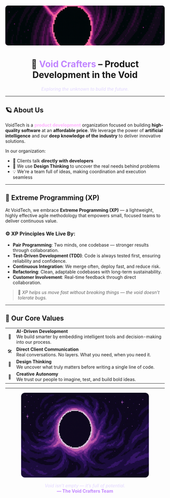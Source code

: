<!-- Banner superior personalizado (puedes subir una imagen estilo espacio o vacío) -->
<p align="center">
  <svg width="100%" height="300px" viewBox="0 0 1200 300" xmlns="http://www.w3.org/2000/svg">
    <foreignObject x="0" y="0" width="1200" height="300">
      <div xmlns="http://www.w3.org/1999/xhtml" style="border-radius: 20px; overflow: hidden; width: 100%; height: 100%;">
        <img src="void-banner.png" alt="Void Crafters Banner" style="width: 100%; height: 100%; object-fit: cover;" />
      </div>
    </foreignObject>
  </svg>
</p>

<h1 align="center">🌌 <span style="color:#c084ff;">Void Crafters</span> – Product Development in the Void</h1>

<p align="center">
  <em style="color:#e0d5ff;">Exploring the unknown to build the future.</em>
</p>

---

## 🪐 About Us

VoidTech is a <strong style="color:#ffb3ff;">product development</strong> organization focused on building <strong>high-quality software</strong> at an <strong>affordable price</strong>. We leverage the power of <strong>artificial intelligence</strong> and our <strong>deep knowledge of the industry</strong> to deliver innovative solutions.

In our organization:
- 💬 Clients talk **directly with developers**
- 🧠 We use **Design Thinking** to uncover the real needs behind problems
- 💡 We're a team full of ideas, making coordination and execution seamless

---

## 🚀 Extreme Programming (XP)

At VoidTech, we embrace **Extreme Programming (XP)** — a lightweight, highly effective agile methodology that empowers small, focused teams to deliver continuous value.  

### ⚙️ XP Principles We Live By:
- **Pair Programming**: Two minds, one codebase — stronger results through collaboration.
- **Test-Driven Development (TDD)**: Code is always tested first, ensuring reliability and confidence.
- **Continuous Integration**: We merge often, deploy fast, and reduce risk.
- **Refactoring**: Clean, adaptable codebases with long-term sustainability.
- **Customer Involvement**: Real-time feedback through direct collaboration.

> 🧪 *XP helps us move fast without breaking things — the void doesn’t tolerate bugs.*

---

## 🌌 Our Core Values

<table align="center" style="width:100%; border: none;">
  <tr>
    <td align="center">🤖</td>
    <td><strong>AI-Driven Development</strong><br>We build smarter by embedding intelligent tools and decision-making into our process.</td>
  </tr>
  <tr>
    <td align="center">🛠️</td>
    <td><strong>Direct Client Communication</strong><br>Real conversations. No layers. What you need, when you need it.</td>
  </tr>
  <tr>
    <td align="center">🧠</td>
    <td><strong>Design Thinking</strong><br>We uncover what truly matters before writing a single line of code.</td>
  </tr>
  <tr>
    <td align="center">🌠</td>
    <td><strong>Creative Autonomy</strong><br>We trust our people to imagine, test, and build bold ideas.</td>
  </tr>
</table>

---

<!-- Banner inferior decorativo -->
<p align="center">
  <img src="void-banner-bottom.png" alt="Void Crafters Universe" width="80%" style="border-radius: 12px;" />
</p>

<p align="center">
  <em style="color:#e0d5ff;">Void isn’t empty — it’s full of potential.</em><br/>
  <strong style="color:#c084ff;">— The Void Crafters Team</strong>
</p>

